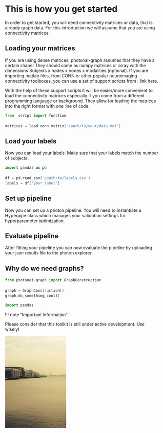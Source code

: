 # This is how you get started

In order to get started, you will need connectivity matrices or data, that is already graph data. For this introduction we will assume that you are using connectivity matrices.

## Loading your matrices

If you are using dense matrices, photonai-graph assumes that they have a certain shape: They should come as numpy matrices or array with the dimensions Subjects x nodes x nodes x modalities (optional). If you are importing matlab files, from CONN or other popular neuroimaging connectivity toolboxes, you can use a set of support scripts from : link here.

With the help of these support scripts it will be easier/more convenient to load the connectivity matrices especially if you come from a different programming language or background. They allow for loading the matrices into the right format with one line of code.

```python
from  script import function

matrices = load_conn_matrix('/path/to/your/data.mat')
```

## Load your labels

Now you can load your labels. Make sure that your labels match the number of subjects.

```python
import pandas as pd

df = pd.read_csv('/path/to/labels.csv')
labels = df['your_label']
```

## Set up pipeline

Now you can set up a photon pipeline. You will need to instantiate a Hyperpipe class which manages your validation settings for hyperparameter optimization.


## Evaluate pipeline

After fitting your pipeline you can now evaluate the pipeline by uploading your json results file to the photon explorer.

## Why do we need graphs?

```python
from photonai-graph import GraphConstruction

graph = GraphConstruction()
graph.do_something_cool()
```



```python
import pandas
```



!!! note "Important Information"

  Please consider that this toolkit is still under active development. Use wisely!



![Image Title](img/test.jpg)

